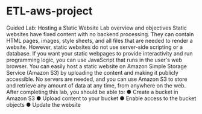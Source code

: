 # ETL-aws-project

Guided Lab: Hosting a Static Website
Lab overview and objectives
Static websites have fixed content with no backend
processing. They can contain HTML pages, images, style
sheets, and all files that are needed to render a website.
However, static websites do not use server-side scripting
or a database. If you want your static webpages to
provide interactivity and run programming logic, you can
use JavaScript that runs in the user's web browser.
You can easily host a static website on Amazon Simple
Storage Service (Amazon S3) by uploading the content
and making it publicly accessible. No servers are needed,
and you can use Amazon S3 to store and retrieve any
amount of data at any time, from anywhere on the web.
After completing this lab, you should be able to:
● Create a bucket in Amazon S3
● Upload content to your bucket
● Enable access to the bucket objects
● Update the website
